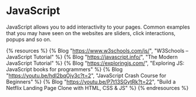 # JavaScript

JavaScript allows you to add interactivity to your pages. Common examples that you may have seen on the websites are sliders, click interactions, popups and so on.

{% resources %}
  {% Blog "https://www.w3schools.com/js/", "W3Schools – JavaScript Tutorial" %}
  {% Blog "https://javascript.info/", "The Modern JavaScript Tutorial" %}
  {% Blog "https://exploringjs.com/", "Exploring JS: JavaScript books for programmers" %}
  {% Blog "https://youtu.be/hdI2bqOjy3c?t=2", "JavaScript Crash Course for Beginners" %}
  {% Blog "https://youtu.be/P7t13SGytRk?t=22", "Build a Netflix Landing Page Clone with HTML, CSS & JS" %}
{% endresources %}
